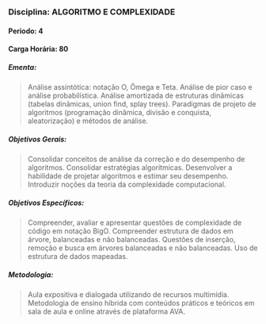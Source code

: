 ### Disciplina: ALGORITMO E COMPLEXIDADE
#### Periodo: 4
#### Carga Horária: 80
##### Ementa:
>Análise assintótica: notação O, Ômega e Teta. Análise de pior caso e análise probabilística. Análise amortizada de estruturas dinâmicas (tabelas dinâmicas, union find, splay trees). Paradigmas de projeto de algoritmos (programação dinâmica, divisão e conquista, aleatorização) e métodos de análise.
##### Objetivos Gerais:
>Consolidar conceitos de análise da correção e do desempenho de algoritmos. Consolidar estratégias algorítmicas. Desenvolver a habilidade de projetar algoritmos e estimar seu desempenho. Introduzir noções da teoria da complexidade computacional.
##### Objetivos Específicos:
>Compreender, avaliar e apresentar questões de complexidade de código em notação BigO. Compreender estrutura de dados em árvore, balanceadas e não balanceadas. Questões de inserção, remoção e busca em árvores balanceadas e não balanceadas. Uso de estrutura de dados mapeadas.
##### Metodologia:
>Aula expositiva e dialogada utilizando de recursos multimídia. Metodologia de ensino híbrida com conteúdos práticos e teóricos em sala de aula e online através de plataforma AVA.
 